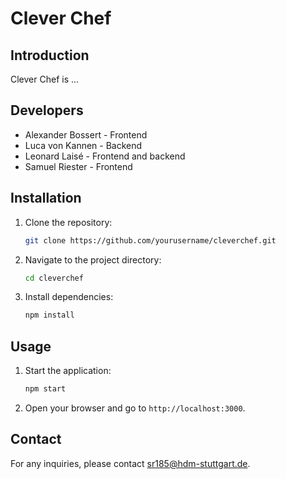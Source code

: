 # Clever Chef

## Introduction
Clever Chef is ...

## Developers
- Alexander Bossert - Frontend
- Luca von Kannen - Backend
- Leonard Laisé - Frontend and backend
- Samuel Riester - Frontend

## Installation
1. Clone the repository:
    ```sh
    git clone https://github.com/yourusername/cleverchef.git
    ```
2. Navigate to the project directory:
    ```sh
    cd cleverchef
    ```
3. Install dependencies:
    ```sh
    npm install
    ```

## Usage
1. Start the application:
    ```sh
    npm start
    ```
2. Open your browser and go to `http://localhost:3000`.

## Contact
For any inquiries, please contact [sr185@hdm-stuttgart.de](mailto:yourname@domain.com).
